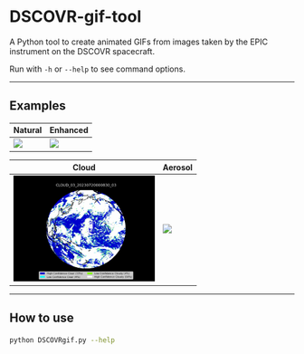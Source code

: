 # DSCOVR-gif-tool

A Python tool to create animated GIFs from images taken by the EPIC instrument on the DSCOVR spacecraft.

Run with `-h` or `--help` to see command options.

---

## Examples

| Natural                                                                                                                    | Enhanced                                                                                                                    |
| -------------------------------------------------------------------------------------------------------------------------- | --------------------------------------------------------------------------------------------------------------------------- |
| <img src="https://github.com/Trizlet/DSCOVR-gif-tool/blob/main/Examples/natural_2023-07-21.gif" width="250" height="auto"> | <img src="https://github.com/Trizlet/DSCOVR-gif-tool/blob/main/Examples/enhanced_2023-07-21.gif" width="250" height="auto"> |

| Cloud                                                                                                                    | Aerosol                                                                                                                    |
| ------------------------------------------------------------------------------------------------------------------------ | -------------------------------------------------------------------------------------------------------------------------- |
| <img src="https://github.com/Trizlet/DSCOVR-gif-tool/blob/main/Examples/cloud_2023-07-20.gif" width="250" height="auto"> | <img src="https://github.com/Trizlet/DSCOVR-gif-tool/blob/main/Examples/aerosol_2023-07-21.gif" width="250" height="auto"> |

---

## How to use

```bash
python DSCOVRgif.py --help
```
